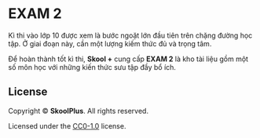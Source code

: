 # EXAM 2

Kì thi vào lớp 10 được xem là bước ngoặt lớn đầu tiên trên chặng đường học tập. Ở giai đoạn này, cần một lượng kiếm thức đủ và trọng tâm.

Để hoàn thành tốt kì thi, **Skool +** cung cấp **EXAM 2** là kho tài liệu gồm một số môn học với những kiến thức sưu tập đầy bổ ích.

## License
Copyright &copy; **SkoolPlus**. All rights reserved.

Licensed under the [CC0-1.0](LICENSE) license.
